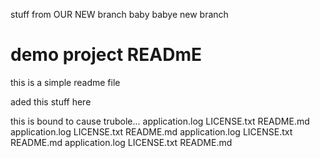 stuff from OUR NEW branch baby
babye new branch

# demo project READmE

this is a simple readme file

aded this 
stuff here

this is bound to cause trubole... application.log  LICENSE.txt  README.md
application.log  LICENSE.txt  README.md
application.log  LICENSE.txt  README.md
application.log  LICENSE.txt  README.md
